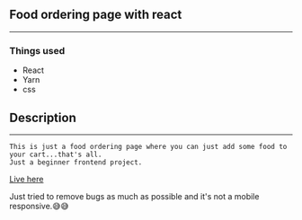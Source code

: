 ## Food ordering page with react
---
### Things used
- React
- Yarn
- css

## Description
---
	This is just a food ordering page where you can just add some food to your cart...that's all.
	Just a beginner frontend project.

[Live here](https://food-ordering-page.netlify.app/)

Just tried to remove bugs as much as possible and it's not a mobile responsive.😅😅
